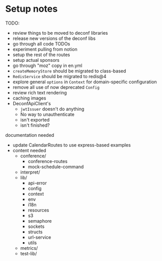 # Setup notes

TODO:

- review things to be moved to deconf libraries
- release new versions of the deconf libs
- go through all code TODOs
- experiment pulling from notion
- setup the rest of the routes
- setup actual sponsors
- go through "moz" copy in en.yml
- `createMemoryStore` should be migrated to class-based
- `RedisService` should be migrated to redis@4
- explore general `options` in `Context` for domain-specific configuration
- remove all use of now deprecated `Config`
- review rich text rendering
- caching images
- DeconfApiClient's
  - `jwtIssuer` doesn't do anything
  - No way to unauthenticate
  - isn't exported
  - isn't finished?

documentation needed

- update CalendarRoutes to use express-based examples
- content needed
  - conference/
    - conference-routes
    - mock-schedule-command
  - interpret/
  - lib/
    - api-error
    - config
    - context
    - env
    - i18n
    - resources
    - s3
    - semaphore
    - sockets
    - structs
    - url-service
    - utils
  - metrics/
  - test-lib/
